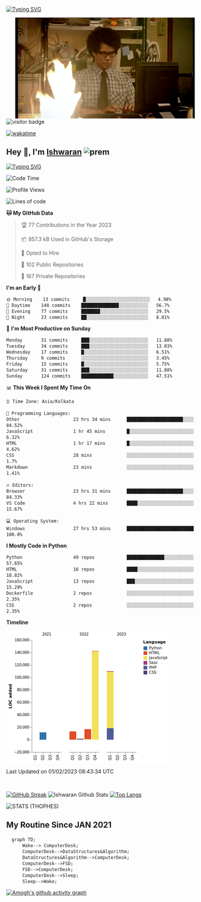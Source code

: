 [![Typing SVG](https://readme-typing-svg.herokuapp.com?font=Fira+Code&duration=1000&pause=2000&color=9400D3&multiline=true&width=1500&height=20&lines=%3D%3D%3D%3D%3D%3D%3D%3D%3D%3D%3D%3D%3D%3D%3D%3D%3D%3D%3D%3D%3D%3D%3D%3D%3D%3D%3D%3D%3D%3D%3D%3D%3D%3D%3D%3D%3D%3D%3D%3D%3D%3D%3D%3D%3D%3D%3D%3D%3D%3D%3D%3D%3D%3D%3D%3D%3D%3D%3D%3D%3D%3D%3D%3D%3D%3D%3D%3D%3D%3D%3D%3D%3D%3D%3D%3D%3D%3D%3D%3D%3D%3D%3D%3D%3D%3D%3D%3D%3D%3D%3D%3D%3D%3D%3D%3D%3D%3D%3D%3D%3D%3D%3D%3D%3D%3D%3D%3D%3D%3D%3D%3D%3D%3D%3D%3D%3D%3D%3D%3D%3D%3D%3D%3D%3D%3D%3D%3D%3D%3D%3D%3D)](https://git.io/typing-svg)


<img align="right" src="/assets/gif/Firepc.gif" />

![visitor badge](https://visitor-badge.glitch.me/badge?page_id=IshwaranRudhara-badge&left_color=red&right_color=green&left_text=Hello%20Visitors)

[![wakatime](https://wakatime.com/badge/user/fc738f08-9e9d-4e8b-a6ea-7f547f91629d.svg)](https://wakatime.com/@fc738f08-9e9d-4e8b-a6ea-7f547f91629d)

<h2>Hey 👋, I'm <a href="https://github.com/IshwaranRudhara">Ishwaran</a> <img width="30" alt="prem" src="https://user-images.githubusercontent.com/47528708/184485159-eb187755-3860-4024-84e0-36e3194f9dac.gif"></h2>

[![Typing SVG](https://readme-typing-svg.herokuapp.com?font=Fira+Code&duration=1000&pause=2000&color=9400D3&multiline=true&width=1500&height=20&lines=%3D%3D%3D%3D%3D%3D%3D%3D%3D%3D%3D%3D%3D%3D%3D%3D%3D%3D%3D%3D%3D%3D%3D%3D%3D%3D%3D%3D%3D%3D%3D%3D%3D%3D%3D%3D%3D%3D%3D%3D%3D%3D%3D%3D%3D%3D%3D%3D%3D%3D%3D%3D%3D%3D%3D%3D%3D%3D%3D%3D%3D%3D%3D%3D%3D%3D%3D%3D%3D%3D%3D%3D%3D%3D%3D%3D%3D%3D%3D%3D%3D%3D%3D%3D%3D%3D%3D%3D%3D%3D%3D%3D%3D%3D%3D%3D%3D%3D%3D%3D%3D%3D%3D%3D%3D%3D%3D%3D%3D%3D%3D%3D%3D%3D%3D%3D%3D%3D%3D%3D%3D%3D%3D%3D%3D%3D%3D%3D%3D%3D%3D%3D)](https://git.io/typing-svg)




<!--START_SECTION:waka-->
![Code Time](http://img.shields.io/badge/Code%20Time-359%20hrs%2042%20mins-blue)

![Profile Views](http://img.shields.io/badge/Profile%20Views-2-blue)

![Lines of code](https://img.shields.io/badge/From%20Hello%20World%20I%27ve%20Written-296%20Thousand%20lines%20of%20code-blue)

**🐱 My GitHub Data** 

> 🏆 77 Contributions in the Year 2023
 > 
> 📦 857.3 kB Used in GitHub's Storage 
 > 
> 💼 Opted to Hire
 > 
> 📜 102 Public Repositories 
 > 
> 🔑 167 Private Repositories  
 > 
**I'm an Early 🐤** 

```text
🌞 Morning    13 commits     █░░░░░░░░░░░░░░░░░░░░░░░░   4.98% 
🌆 Daytime    148 commits    ██████████████░░░░░░░░░░░   56.7% 
🌃 Evening    77 commits     ███████░░░░░░░░░░░░░░░░░░   29.5% 
🌙 Night      23 commits     ██░░░░░░░░░░░░░░░░░░░░░░░   8.81%

```
📅 **I'm Most Productive on Sunday** 

```text
Monday       31 commits     ███░░░░░░░░░░░░░░░░░░░░░░   11.88% 
Tuesday      34 commits     ███░░░░░░░░░░░░░░░░░░░░░░   13.03% 
Wednesday    17 commits     █░░░░░░░░░░░░░░░░░░░░░░░░   6.51% 
Thursday     9 commits      ░░░░░░░░░░░░░░░░░░░░░░░░░   3.45% 
Friday       15 commits     █░░░░░░░░░░░░░░░░░░░░░░░░   5.75% 
Saturday     31 commits     ███░░░░░░░░░░░░░░░░░░░░░░   11.88% 
Sunday       124 commits    ████████████░░░░░░░░░░░░░   47.51%

```


📊 **This Week I Spent My Time On** 

```text
⌚︎ Time Zone: Asia/Kolkata

💬 Programming Languages: 
Other                    23 hrs 34 mins      █████████████████████░░░░   84.52% 
JavaScript               1 hr 45 mins        █░░░░░░░░░░░░░░░░░░░░░░░░   6.32% 
HTML                     1 hr 17 mins        █░░░░░░░░░░░░░░░░░░░░░░░░   4.62% 
CSS                      28 mins             ░░░░░░░░░░░░░░░░░░░░░░░░░   1.7% 
Markdown                 23 mins             ░░░░░░░░░░░░░░░░░░░░░░░░░   1.41%

🔥 Editors: 
Browser                  23 hrs 31 mins      █████████████████████░░░░   84.33% 
VS Code                  4 hrs 22 mins       ████░░░░░░░░░░░░░░░░░░░░░   15.67%

💻 Operating System: 
Windows                  27 hrs 53 mins      █████████████████████████   100.0%

```

**I Mostly Code in Python** 

```text
Python                   49 repos            ██████████████░░░░░░░░░░░   57.65% 
HTML                     16 repos            ████░░░░░░░░░░░░░░░░░░░░░   18.82% 
JavaScript               13 repos            ███░░░░░░░░░░░░░░░░░░░░░░   15.29% 
Dockerfile               2 repos             ░░░░░░░░░░░░░░░░░░░░░░░░░   2.35% 
CSS                      2 repos             ░░░░░░░░░░░░░░░░░░░░░░░░░   2.35%

```


**Timeline**

![Chart not found](https://raw.githubusercontent.com/IshwaranRudhara/IshwaranRudhara/main/charts/bar_graph.png) 


 Last Updated on 01/02/2023 08:43:34 UTC
<!--END_SECTION:waka-->

```javascript



```


[![GitHub Streak](https://streak-stats.demolab.com?user=IshwaranRudhara&theme=dark&border_radius=4.7&date_format=M%20j%5B%2C%20Y%5D&background=000000&border=000000)](https://git.io/streak-stats)
![Ishwaran Github Stats](https://github-readme-stats.vercel.app/api?username=IshwaranRudhara&&show_icons=true&theme=radical)
[![Top Langs](https://github-readme-stats.vercel.app/api/top-langs/?username=IshwaranRudhara&layout=compact)](https://github.com/anuraghazra/github-readme-stats)

![STATS (THOPHES)](https://github-profile-trophy.vercel.app/?username=IshwaranRudhara&theme=gruvbox&margin-w=10&margin-h=15&column=8)




<H2>My Routine Since JAN 2021</H2>

```mermaid
  graph TD;
      Wake--> ComputerDesk;
      ComputerDesk-->DataStructures&Algorithm;
      DataStructures&Algorithm-->ComputerDesk;
      ComputerDesk-->FSD;
      FSD-->ComputerDesk;
      ComputerDesk-->Sleep;
      Sleep-->Wake;
```
[![Amogh's github activity graph](https://activity-graph.herokuapp.com/graph?username=IshwaranRudhara&bg_color=000000&color=3620f7&line=5a0c99&point=1adbce&area=true&hide_border=true)](https://github.com/ashutosh00710/github-readme-activity-graph)


<!--
**IshwaranRudhara/IshwaranRudhara** is a ✨ _special_ ✨ repository because its `README.md` (this file) appears on your GitHub profile.

Here are some ideas to get you started:

- 🔭 I’m currently working on ...
- 🌱 I’m currently learning ...
- 👯 I’m looking to collaborate on ...
- 🤔 I’m looking for help with ...
- 💬 Ask me about ...
- 📫 How to reach me: ...
- 😄 Pronouns: ...
- ⚡ Fun fact: ...
-->
